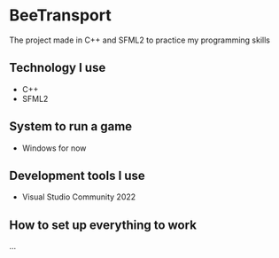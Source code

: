 # BeeTransport
The project made in C++ and SFML2 to practice my programming skills

## Technology I use
* C++
* SFML2

## System to run a game
* Windows for now

## Development tools I use
* Visual Studio Community 2022

## How to set up everything to work
...
